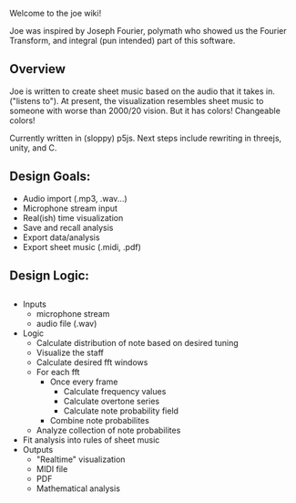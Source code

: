 Welcome to the joe wiki!

Joe was inspired by Joseph Fourier, polymath who showed us the Fourier Transform, and integral (pun intended) part of this software.



## Overview

Joe is written to create sheet music based on the audio that it takes in. ("listens to"). At present, the visualization resembles sheet music to someone with worse than 2000/20 vision. But it has colors! Changeable colors!

Currently written in (sloppy) p5js. Next steps include rewriting in threejs, unity, and C.  

## Design Goals:
* Audio import (.mp3, .wav...)
* Microphone stream input
* Real(ish) time visualization
* Save and recall analysis
* Export data/analysis
* Export sheet music (.midi, .pdf)


## Design Logic:
## 
* Inputs
  * microphone stream
  * audio file (.wav)
* Logic
  * Calculate distribution of note based on desired tuning  
  * Visualize the staff  
  * Calculate desired fft windows  
  * For each fft  
    * Once every frame  
      * Calculate frequency values  
      * Calculate overtone series  
      * Calculate note probability field  
    * Combine note probabilites  
  * Analyze collection of note probabilites  
* Fit analysis into rules of sheet music  
* Outputs 
  * "Realtime" visualization  
  * MIDI file  
  * PDF  
  * Mathematical analysis  
